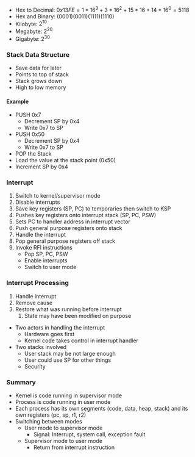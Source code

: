 - Hex to Decimal: $0x13FE=1*16^3+3*16^2+15*16+14*16^0=5118$
- Hex and Binary: $(0001)(0011)(1111)(1110)$
- Kilobyte: $2^{10}$
- Megabyte: $2^{20}$
- Gigabyte: $2^{30}$
### Stack Data Structure
- Save data for later
- Points to top of stack
- Stack grows down
- High to low memory
#### Example
- PUSH 0x7
	- Decrement SP by 0x4
	- Write 0x7 to SP
- PUSH 0x50
	- Decrement SP by 0x4
	- Write 0x7 to SP
- POP the Stack
- Load the value at the stack point (0x50)
- Increment SP by 0x4
### Interrupt
1. Switch to kernel/supervisor mode
2. Disable interrupts
3. Save key registers (SP, PC) to temporaries then switch to KSP
4. Pushes key registers onto interrupt stack (SP, PC, PSW)
5. Sets PC to handler address in interrupt vector
6. Push general purpose registers onto stack
7. Handle the interrupt
8. Pop general purpose registers off stack
9. Invoke RFI instructions
	- Pop SP, PC, PSW
	- Enable interrupts
	- Switch to user mode
### Interrupt Processing
1. Handle interrupt
2. Remove cause
3. Restore what was running before interrupt
	1. State may have been modified on purpose
- Two actors in handling the interrupt
	- Hardware goes first
	- Kernel code takes control in interrupt handler
- Two stacks involved
	- User stack may be not large enough
	- User could use SP for other things
	- Security
### Summary
- Kernel is code running in supervisor mode
- Process is code running in user mode
- Each process has its own segments (code, data, heap, stack) and its own registers (pc, sp, r1, r2)
- Switching between modes
	- User mode to supervisor mode
		- Signal: Interrupt, system call, exception fault
	- Supervisor mode to user mode
		- Return from interrupt instruction
